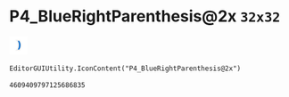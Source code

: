 # P4_BlueRightParenthesis@2x `32x32`
<img src="/img/P4_BlueRightParenthesis@2x.png" width=32 height=32>

``` CSharp
EditorGUIUtility.IconContent("P4_BlueRightParenthesis@2x")
```
```
4609409797125686835
```
